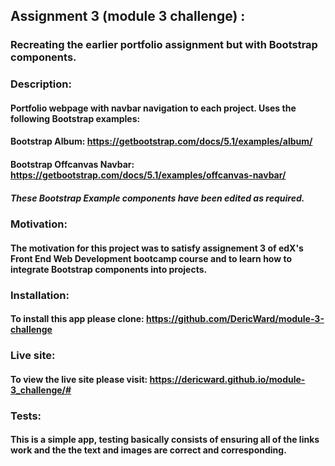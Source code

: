 ## Assignment 3 (module 3 challenge) :
### Recreating the earlier portfolio assignment but with Bootstrap components.
### Description: 
#### Portfolio webpage with navbar navigation to each project. Uses the following Bootstrap examples:
#### Bootstrap Album: https://getbootstrap.com/docs/5.1/examples/album/
#### Bootstrap Offcanvas Navbar: https://getbootstrap.com/docs/5.1/examples/offcanvas-navbar/
##### These Bootstrap Example components have been edited as required.
### Motivation: 
#### The motivation for this project was to satisfy assignement 3 of edX's Front End Web Development bootcamp course and to learn how to integrate Bootstrap components into projects.
### Installation:
#### To install this app please clone: https://github.com/DericWard/module-3-challenge
### Live site: 
#### To view the live site please visit: https://dericward.github.io/module-3_challenge/#
### Tests:
#### This is a simple app, testing basically consists of ensuring all of the links work and the the text and images are correct and corresponding.

